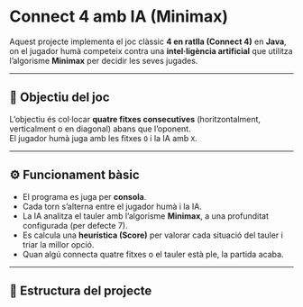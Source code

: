 # Connect 4 amb IA (Minimax)

Aquest projecte implementa el joc clàssic **4 en ratlla (Connect 4)** en **Java**, on el jugador humà competeix contra una **intel·ligència artificial** que utilitza l’algorisme **Minimax** per decidir les seves jugades.

---

## 🎯 Objectiu del joc
L’objectiu és col·locar **quatre fitxes consecutives** (horitzontalment, verticalment o en diagonal) abans que l’oponent.  
El jugador humà juga amb les fitxes `O` i la IA amb `X`.

---

## ⚙️ Funcionament bàsic
- El programa es juga per **consola**.  
- Cada torn s’alterna entre el jugador humà i la IA.  
- La IA analitza el tauler amb l’algorisme **Minimax**, a una profunditat configurada (per defecte 7).  
- Es calcula una **heurística (Score)** per valorar cada situació del tauler i triar la millor opció.  
- Quan algú connecta quatre fitxes o el tauler està ple, la partida acaba.

---

## 🧩 Estructura del projecte
